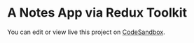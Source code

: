# A Notes App via Redux Toolkit

You can edit or view live this project on [CodeSandbox](https://codesandbox.io/s/redux-notes-app-ojbb8r).